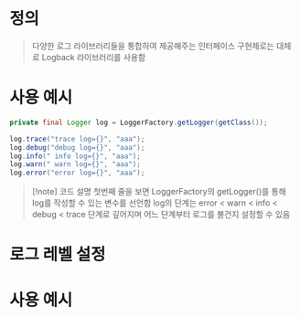 # 정의

> 다양한 로그 라이브러리들을 통합하여 제공해주는 인터페이스
> 구현체로는 대체로 Logback 라이브러리를 사용함

# 사용 예시

```java
private final Logger log = LoggerFactory.getLogger(getClass());

log.trace("trace log={}", "aaa");
log.debug("debug log={}", "aaa");
log.info(" info log={}", "aaa");
log.warn(" warn log={}", "aaa");
log.error("error log={}", "aaa");
```
>[!note] 코드 설명
>첫번째 줄을 보면 LoggerFactory의 getLogger()를 통해 log를 작성할 수 있는 변수를 선언함
>log의 단계는 error < warn < info < debug < trace 단계로 깊어지며 어느 단계부터 로그를 볼건지 설정할 수 있음

# 로그 레벨 설정
# 사용 예시

```
```
